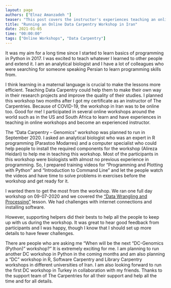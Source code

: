 ```yaml
---
layout: page
authors: ["Elnaz Amanzadeh "]
teaser: "This post covers the instructor's experiences teaching an online Data Carpentry workshop in Iran"
title: "Running an Online Data Carpentry Workshop in Iran"
date: 2021-01-05
time: "00:00:00"
tags: ["Online Workshops", "Data Carpentry"]
---
```


It was my aim for a long time since I started to learn basics of programming in Python in 2017. I was excited to teach whatever I learned to other people and extend it. I am an analytical biologist and I have a lot of colleagues who were searching for someone speaking Persian to learn programming skills from.

I think learning in a maternal language is crucial to make the lessons more efficient. Teaching Data Carpentry could help them to make their own way in their research projects and improve the quality of their studies. I planned this workshop two months after I got my certificate as an instructor of The Carpentries. Because of COVID-19, the workshop in Iran was to be online too. Good for me! I participated in several online workshops around the world such as in the US and South Africa to learn and have experiences in teaching in online workshops and become an experienced instructor.

The “Data Carpentry – Genomics” workshop was planned to run in September 2020. I asked an analytical biologist who was an expert in R programming (Parastoo Modarres) and a computer specialist who could help people to install the required components for the workshop (Alireza Heidari) to help me in teaching this workshop. Most of the participants in this workshop were biologists with almost no previous experience in programming. So, I prepared training videos for “Programming and Plotting with Python” and “Introduction to Command Line” and let the people watch the videos and have time to solve problems in exercises before the workshop and get ready for it.

I wanted them to get the most from the workshop. We ran one full day workshop on 09-07-2020 and we covered the [“Data Wrangling and Processing”](https://datacarpentry.org/wrangling-genomics/) lesson. We had challenges with internet connections and installing software.

However, supporting helpers did their bests to help all the people to keep up with us during the workshop. It was great to hear good feedback from participants and I was happy, though I know that I should set up more details to have fewer challenges.

There are people who are asking me “When will be the next “DC-Genomics (Python)” workshop?” It is extremely exciting for me. I am planning to run another DC workshop in Python in the coming months and am also planning a “DC” workshop in R, Software Carpentry and Library Carpentry workshops in different universities of Iran. I am also looking forward to run the first DC workshop in Turkey in collaboration with my friends. Thanks to the support team of The Carpentries for all their support and help all the time and for all details.

